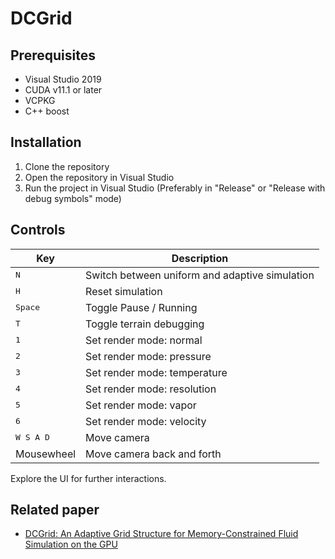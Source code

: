 # DCGrid

## Prerequisites

- Visual Studio 2019
- CUDA v11.1 or later
- VCPKG
- C++ boost

## Installation

1. Clone the repository
2. Open the repository in Visual Studio
3. Run the project in Visual Studio (Preferably in "Release" or "Release with debug symbols" mode)

## Controls

| Key          | Description                                    |
| ------------ | ---------------------------------------------- |
| <kbd>N       | Switch between uniform and adaptive simulation |
| <kbd>H       | Reset simulation                               |
| <kbd>Space   | Toggle Pause / Running                         |
| <kbd>T       | Toggle terrain debugging                       |
| <kbd>1       | Set render mode: normal                        |
| <kbd>2       | Set render mode: pressure                      |
| <kbd>3       | Set render mode: temperature                   |
| <kbd>4       | Set render mode: resolution                    |
| <kbd>5       | Set render mode: vapor                         |
| <kbd>6       | Set render mode: velocity                      |
| <kbd>W S A D | Move camera                                    |
| Mousewheel   | Move camera back and forth                     |

Explore the UI for further interactions.

## Related paper

- [DCGrid: An Adaptive Grid Structure for
  Memory-Constrained Fluid Simulation on the GPU](https://graphics.tudelft.nl/~klaus/papers/DCGrid.pdf)
